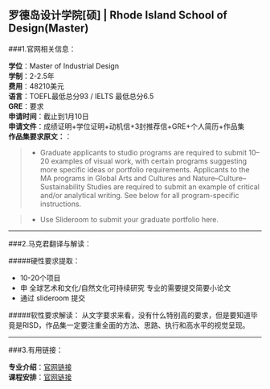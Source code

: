 ## 罗德岛设计学院[硕] | Rhode Island School of Design(Master)

###1.官网相关信息：

**学位**：Master of Industrial Design  
**学制**：2-2.5年  
**费用**：48210美元  
**语言**：TOEFL最低总分93 / IELTS 最低总分6.5  
**GRE**：要求    
**申请时间**：截止到1月10日  
**申请文件**：成绩证明+学位证明+动机信+3封推荐信+GRE+个人简历+作品集  
**作品集要求原文：**：    

>- Graduate applicants to studio programs are required to submit 10–20 examples of visual work, with certain programs suggesting more specific ideas or portfolio requirements. Applicants to the MA programs in Global Arts and Cultures and Nature–Culture–Sustainability Studies are required to submit an example of critical and/or analytical writing. See below for all program-specific instructions.
   
>- Use Slideroom to submit your graduate portfolio here.



---


###2.马克君翻译与解读：

#####硬性要求提取：
- 10-20个项目
- 申 全球艺术和文化/自然文化可持续研究 专业的需要提交简要小论文
- 通过 slideroom 提交
  
#####软性要求解读：
从文字要求来看，没有什么特别高的要求，但是要知道毕竟是RISD，作品集一定要注重全面的方法、思路、执行和高水平的视觉呈现。


--- 


###3.有用链接：
    
**专业介绍**：[官网链接](https://www.risd.edu/academics/industrial-design/)  
**课程安排**：[官网链接](https://www.risd.edu/academics/industrial-design/courses/)


